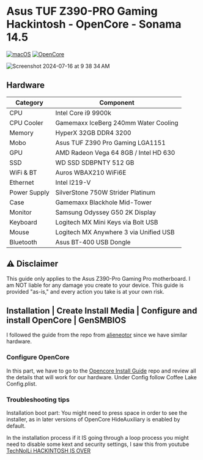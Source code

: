 # Asus TUF Z390-PRO Gaming Hackintosh - OpenCore - Sonama 14.5


[![macOS](https://img.shields.io/badge/macOS-Ventura-brightgreen.svg)](https://developer.apple.com/documentation/macos-release-notes)
[![OpenCore](https://img.shields.io/badge/OpenCore-1.0.0-blue)](https://github.com/acidanthera/OpenCorePkg/releases/tag/0.9.7)

![Screenshot 2024-07-16 at 9 38 34 AM](https://github.com/user-attachments/assets/4ca63a63-5b28-43c9-b28f-c11f66ce3108)

## Hardware

| Category   | Component                             |
| ---------- | ------------------------------------- |
| CPU        | Intel Core i9 9900k                   |
| CPU Cooler | Gamemaxx IceBerg 240mm Water Cooling  |	
| Memory     | HyperX 32GB DDR4 3200                 |
| Mobo       | Asus TUF Z390 Pro Gaming LGA1151      |
| GPU        | AMD Radeon Vega 64 8GB / Intel HD 630 |
| SSD        | WD SSD SDBPNTY 512 GB                 |
| WiFi & BT  | Auros WBAX210 WiFi6E                  |
| Ethernet   | Intel I219-V                          |
| Power Supply| SilverStone 750W Strider Platinum	 |
| Case 		 | Gamemaxx Blackhole Mid-Tower			 |
| Monitor    | Samsung Odyssey G50 2K Display        |
| Keyboard   | Logitech MX Mini Keys via Bolt USB    |
| Mouse      | Logitech MX Anywhere 3 via Unified USB|
| Bluetooth	 | Asus BT-400 USB Dongle						 |

## ⚠️ Disclaimer
This guide only applies to the Asus Z390-Pro Gaming Pro motherboard. I am NOT liable for any damage you create to your device. This guide is provided "as-is," and every action you take is at your own risk.

## Installation | Create Install Media | Configure and install OpenCore | GenSMBIOS
I followed the guide from the repo from [alieneotor](https://github.com/alienator88/ASUS-TUF-Z390M-Pro-Gaming-Hackintosh-OpenCore/tree/Ventura) since we have similar hardware.

### Configure OpenCore
In this part, we have to go to the [Opencore Install Guide](https://dortania.github.io/OpenCore-Install-Guide/) repo and review all the details that will work for our hardware. Under Config follow Coffee Lake Config.plist.

### Troubleshooting tips
Installation boot part: You might need to press space in order to see the installer, as in later versions of OpenCore HideAuxiliary is enabled by default.

In the installation process if it IS going through a loop process you might need to disable some kext and security settings, I saw this from youtube [TechNolLi HACKINTOSH IS OVER](https://youtu.be/Z9va5xRtuvw?t=477)
